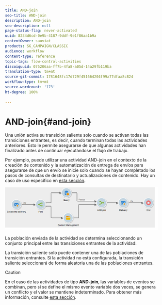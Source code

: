 ```yaml
---
title: AND-join
seo-title: AND-join
description: AND-join
seo-description: null
page-status-flag: never-activated
uuid: 8234d6cd-0e9b-4187-9ddf-9e1f86aa1b9a
contentOwner: sauviat
products: SG_CAMPAIGN/CLASSIC
audience: workflow
content-type: reference
topic-tags: flow-control-activities
discoiquuid: 075206aa-ff7b-4fa8-a05d-14a29fb119ba
translation-type: tm+mt
source-git-commit: 1781648fc17d729f451664204f99a77dfaa8c824
workflow-type: tm+mt
source-wordcount: '173'
ht-degree: 100%

---
```



# AND-join{#and-join}

Una unión activa su transición saliente solo cuando se activan todas las transiciones entrantes, es decir, cuando terminan todas las actividades anteriores. Esto le permite asegurarse de que algunas actividades han finalizado antes de continuar ejecutándose el flujo de trabajo.

Por ejemplo, puede utilizar una actividad AND-join en el contexto de la creación de contenido y la automatización de entrega de envíos para asegurarse de que un envío se inicie solo cuando se hayan completado los pasos de consultas de destinatario y actualizaciones de contenido. Hay un caso de uso específico en [esta sección](../../delivery/using/automating-via-workflows.md#creating-the-delivery-and-its-content).

![](assets/and-join-usage.png)

La población enviada de la actividad se determina seleccionando un conjunto principal entre las transiciones entrantes de la actividad.

La transición saliente solo puede contener una de las poblaciones de transición entrantes. Si la actividad no está configurada, la transición saliente seleccionará de forma aleatoria una de las poblaciones entrantes.

>[!CAUTION]
>
>En el caso de las actividades de tipo **AND-join**, las variables de eventos se combinan, pero si se define el mismo evento variable dos veces, se genera un conflicto y el valor se mantiene indeterminado. Para obtener más información, consulte [esta sección](../../workflow/using/javascript-scripts-and-templates.md#event-variables).
